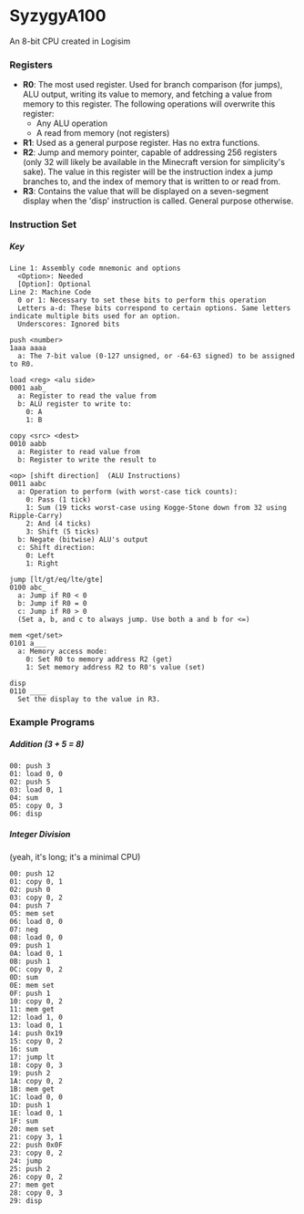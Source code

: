 # SyzygyA100
An 8-bit CPU created in Logisim  
  
### Registers
* __R0__: The most used register. Used for branch comparison (for jumps), ALU output, writing its value to memory, and fetching a value from memory to this register. The following operations will overwrite this register:
  * Any ALU operation
  * A read from memory (not registers)
* __R1__: Used as a general purpose register. Has no extra functions.
* __R2__: Jump and memory pointer, capable of addressing 256 registers (only 32 will likely be available in the Minecraft version for simplicity's sake). The value in this register will be the instruction index a jump branches to, and the index of memory that is written to or read from.
* __R3__: Contains the value that will be displayed on a seven-segment display when the \'disp\' instruction is called. General purpose otherwise.
  
  
### Instruction Set
##### Key
```
Line 1: Assembly code mnemonic and options
  <Option>: Needed
  [Option]: Optional
Line 2: Machine Code
  0 or 1: Necessary to set these bits to perform this operation
  Letters a-d: These bits correspond to certain options. Same letters indicate multiple bits used for an option.
  Underscores: Ignored bits
```
```
push <number>
1aaa aaaa
  a: The 7-bit value (0-127 unsigned, or -64-63 signed) to be assigned to R0.

load <reg> <alu side>
0001 aab_
  a: Register to read the value from
  b: ALU register to write to:
    0: A
    1: B

copy <src> <dest>
0010 aabb
  a: Register to read value from
  b: Register to write the result to
  
<op> [shift direction]  (ALU Instructions)
0011 aabc
  a: Operation to perform (with worst-case tick counts):
    0: Pass (1 tick)
    1: Sum (19 ticks worst-case using Kogge-Stone down from 32 using Ripple-Carry)
    2: And (4 ticks)
    3: Shift (5 ticks)
  b: Negate (bitwise) ALU's output
  c: Shift direction:
    0: Left
    1: Right

jump [lt/gt/eq/lte/gte]
0100 abc_
  a: Jump if R0 < 0
  b: Jump if R0 = 0
  c: Jump if R0 > 0
  (Set a, b, and c to always jump. Use both a and b for <=)

mem <get/set>
0101 a___
  a: Memory access mode:
    0: Set R0 to memory address R2 (get)
    1: Set memory address R2 to R0's value (set)

disp
0110 ____
  Set the display to the value in R3.
```

### Example Programs  
  
##### Addition (3 + 5 = 8)
```
00: push 3
01: load 0, 0
02: push 5
03: load 0, 1
04: sum
05: copy 0, 3
06: disp  
```
##### Integer Division  
(yeah, it's long; it's a minimal CPU)
```
00: push 12
01: copy 0, 1
02: push 0
03: copy 0, 2
04: push 7
05: mem set
06: load 0, 0
07: neg
08: load 0, 0
09: push 1
0A: load 0, 1
0B: push 1
0C: copy 0, 2
0D: sum
0E: mem set
0F: push 1
10: copy 0, 2
11: mem get
12: load 1, 0
13: load 0, 1
14: push 0x19
15: copy 0, 2
16: sum
17: jump lt
18: copy 0, 3
19: push 2
1A: copy 0, 2
1B: mem get
1C: load 0, 0
1D: push 1
1E: load 0, 1
1F: sum
20: mem set
21: copy 3, 1
22: push 0x0F
23: copy 0, 2
24: jump
25: push 2
26: copy 0, 2
27: mem get
28: copy 0, 3
29: disp
```
